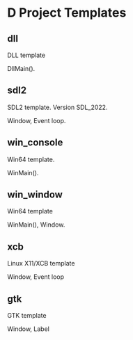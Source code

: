﻿# D Project Templates

## dll

DLL template

DllMain().

## sdl2

SDL2 template. Version SDL_2022.

Window, Event loop.

## win_console

Win64 template.

WinMain().

## win_window

Win64 template

WinMain(), Window.

## xcb

Linux X11/XCB template

Window, Event loop

## gtk

GTK template

Window, Label

